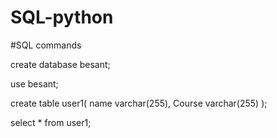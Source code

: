 # SQL-python


#SQL commands

create database besant;

use besant;

create table user1(
name varchar(255),
Course varchar(255)
);

select * from user1;
